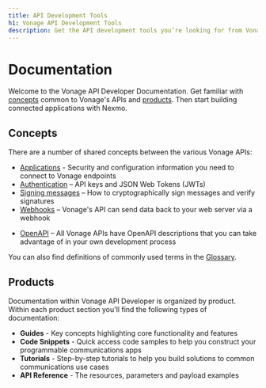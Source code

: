 ```yaml
---
title: API Development Tools
h1: Vonage API Development Tools
description: Get the API development tools you’re looking for from Vonage. You’ll find guides, code snippets, and more to develop connected applications with Vonage APIs.
---
```


# Documentation

Welcome to the Vonage API Developer Documentation. Get familiar with [concepts](#concepts) common to Vonage's APIs and [products](#products). Then start building connected applications with Nexmo.

## Concepts

There are a number of shared concepts between the various Vonage APIs:

- [Applications](/concepts/guides/applications) - Security and configuration information you need to connect to Vonage endpoints
- [Authentication](/concepts/guides/authentication) – API keys and JSON Web Tokens (JWTs)
- [Signing messages](/concepts/guides/signing-messages) – How to cryptographically sign messages and verify signatures
- [Webhooks](/concepts/guides/webhooks) – Vonage's API can send data back to your web server via a webhook
* [OpenAPI](/concepts/guides/openapi) – All Vonage APIs have OpenAPI descriptions that you can take advantage of in your own development process

You can also find definitions of commonly used terms in the [Glossary](/concepts/guides/glossary).

## Products

Documentation within Vonage API Developer is organized by product. Within each product section you'll find the following types of documentation:

- **Guides** - Key concepts highlighting core functionality and features
- **Code Snippets** - Quick access code samples to help you construct your programmable communications apps
- **Tutorials** - Step-by-step tutorials to help you build solutions to common communications use cases
- **API Reference** - The resources, parameters and payload examples
